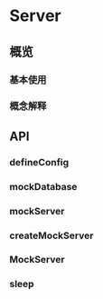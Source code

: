 # Server

## 概览

### 基本使用

### 概念解释

## API

### defineConfig
### mockDatabase
### mockServer
### createMockServer
### MockServer
### sleep